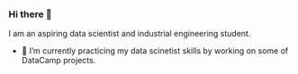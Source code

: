 ### Hi there 👋

I am an aspiring data scientist and industrial engineering student.


- 🔭 I’m currently practicing my data scinetist skills by working on some of DataCamp projects.

